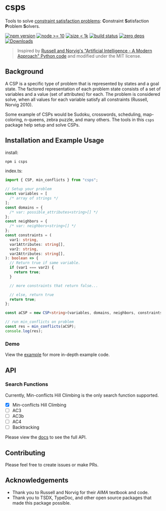 # csps

Tools to solve [constraint satisfaction problems](https://en.wikipedia.org/wiki/Constraint_satisfaction_problem): **C**onstraint **S**atisfaction **P**roblem **S**olvers.

<a href="https://www.npmjs.com/package/csps"><img src="https://img.shields.io/npm/v/csps.svg" alt="npm version"></a>
<a href="" disabled><img src="https://img.shields.io/badge/node-%3E%3D10-blue.svg?cacheSeconds=2592000" alt="node >= 10"></a>
<a href="https://www.npmjs.com/package/csps"><img src="https://img.shields.io/bundlephobia/minzip/csps.svg" alt="size < 1k"></a>
<a href="https://github.com/charkour/csps"><img src="https://img.shields.io/github/workflow/status/charkour/csps/CI.svg" alt="build status"></a>
<a href="https://www.npmjs.com/package/csps"><img src="https://img.shields.io/david/charkour/csps" alt="zero deps"></a>
[![Downloads](https://img.shields.io/npm/dt/csps.svg)](https://www.npmjs.com/package/csps)

> Inspired by [Russell and Norvig's "Artificial Intelligence - A Modern Approach" Python code](https://github.com/aimacode/aima-python) and modified under the MIT license.

## Background

A CSP is a specific type of problem that is represented by states and a goal state. The factored representation of each problem state consists of a set of variables and a value (set of attributes) for each. The problem is considered solve, when all values for each variable satisfy all constraints (Russell, Norvig 2010).

Some example of CSPs would be Sudoku, crosswords, scheduling, map-coloring, n-queens, zebra puzzle, and many others. The tools in this `csps` package help setup and solve CSPs.

## Installation and Example Usage

install:

```sh
npm i csps
```

index.ts:

```ts
import { CSP, min_conflicts } from "csps";

// Setup your problem
const variables = [
  /* array of strings */
];
const domains = {
  /* var: possible_attributes<string>[] */
};
const neighbors = {
  /* var: neighbors<string>[] */
};
const constraints = (
  var1: string,
  var1Attributes: string[],
  var2: string,
  var2Attributes: string[],
): boolean => {
  // Return true if same variable.
  if (var1 === var2) {
    return true;
  }

  // more constraints that return false...

  // else, return true
  return true;
};

const aCSP = new CSP<string>(variables, domains, neighbors, constraints);

// run min_conflicts on problem
const res = min_conflicts(aCSP);
console.log(res);
```

### Demo

View the [example](https://github.com/charkour/csps/tree/main/example) for more in-depth example code.

## API

### Search Functions

Currently, Min-conflicts Hill Climbing is the only search function supported.

- [x] Min-conflicts Hill Climbing
- [ ] AC3
- [ ] AC3b
- [ ] AC4
- [ ] Backtracking

Please view the [docs](https://charkour.github.io/csps/) to see the full API.

## Contributing

Please feel free to create issues or make PRs.

## Acknowledgements

- Thank you to Russell and Norvig for their _AIMA_ textbook and code.
- Thank you to TSDX, TypeDoc, and other open source packages that made this package possible.
